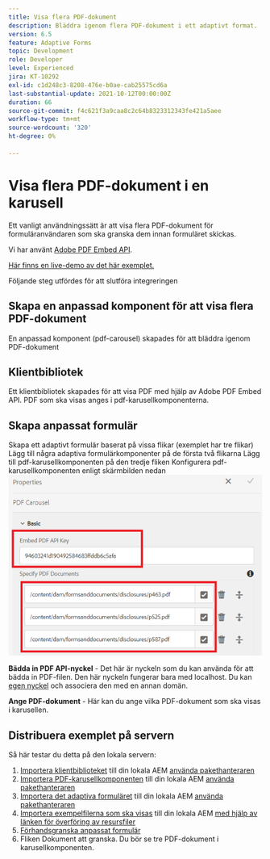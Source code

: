 ```yaml
---
title: Visa flera PDF-dokument
description: Bläddra igenom flera PDF-dokument i ett adaptivt format.
version: 6.5
feature: Adaptive Forms
topic: Development
role: Developer
level: Experienced
jira: KT-10292
exl-id: c1d248c3-8208-476e-b0ae-cab25575cd6a
last-substantial-update: 2021-10-12T00:00:00Z
duration: 66
source-git-commit: f4c621f3a9caa8c2c64b8323312343fe421a5aee
workflow-type: tm+mt
source-wordcount: '320'
ht-degree: 0%

---
```


# Visa flera PDF-dokument i en karusell

Ett vanligt användningssätt är att visa flera PDF-dokument för formuläranvändaren som ska granska dem innan formuläret skickas.

Vi har använt [Adobe PDF Embed API](https://www.adobe.io/apis/documentcloud/dcsdk/pdf-embed.html).

[Här finns en live-demo av det här exemplet.](https://forms.enablementadobe.com/content/dam/formsanddocuments/wefinancecreditcard/jcr:content?wcmmode=disabled)

Följande steg utfördes för att slutföra integreringen

## Skapa en anpassad komponent för att visa flera PDF-dokument

En anpassad komponent (pdf-carousel) skapades för att bläddra igenom PDF-dokument

## Klientbibliotek

Ett klientbibliotek skapades för att visa PDF med hjälp av Adobe PDF Embed API. PDF som ska visas anges i pdf-karusellkomponenterna.

## Skapa anpassat formulär

Skapa ett adaptivt formulär baserat på vissa flikar (exemplet har tre flikar) Lägg till några adaptiva formulärkomponenter på de första två flikarna Lägg till pdf-karusellkomponenten på den tredje fliken Konfigurera pdf-karusellkomponenten enligt skärmbilden nedan
![pdf-carousel](assets/pdf-carousel-af-component.png)

**Bädda in PDF API-nyckel** - Det här är nyckeln som du kan använda för att bädda in PDF-filen. Den här nyckeln fungerar bara med localhost. Du kan [egen nyckel](https://www.adobe.io/apis/documentcloud/dcsdk/pdf-embed.html) och associera den med en annan domän.

**Ange PDF-dokument** - Här kan du ange vilka PDF-dokument som ska visas i karusellen.


## Distribuera exemplet på servern

Så här testar du detta på den lokala servern:

1. [Importera klientbiblioteket](assets/pdf-carousel-client-lib.zip) till din lokala AEM [använda pakethanteraren](http://localhost:4502/crx/packmgr/index.jsp)
1. [Importera PDF-karusellkomponenten](assets/pdf-carousel-component.zip) till din lokala AEM [använda pakethanteraren](http://localhost:4502/crx/packmgr/index.jsp)
1. [Importera det adaptiva formuläret](assets/adaptive-form-pdf-carousel.zip) till din lokala AEM [använda pakethanteraren](http://localhost:4502/crx/packmgr/index.jsp)
1. [Importera exempelfilerna som ska visas](assets/pdf-carousel-sample-documents.zip) till din lokala AEM [med hjälp av länken för överföring av resursfiler](http://localhost:4502/assets.html/content/dam)
1. [Förhandsgranska anpassat formulär](http://localhost:4502/content/dam/formsanddocuments/wefinancecreditcard/jcr:content?wcmmode=disabled)
1. Fliken Dokument att granska. Du bör se tre PDF-dokument i karusellkomponenten.
